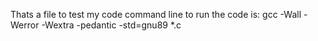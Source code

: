Thats a file to test my code
command line to run the code is:
gcc -Wall -Werror -Wextra -pedantic -std=gnu89 *.c
